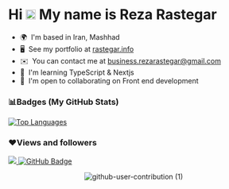 Hi <img src="https://raw.githubusercontent.com/MartinHeinz/MartinHeinz/master/wave.gif" width="20px">  My name is Reza Rastegar 
==============================

* 🌍  I'm based in Iran, Mashhad
* 🖥️  See my portfolio at [rastegar.info](http://rastegar.info)
* ✉️  You can contact me at [business.rezarastegar@gmail.com](mailto:business.rezarastegar@gmail.com)
* 🧠  I'm learning TypeScript & Nextjs
* 🤝  I'm open to collaborating on Front end development

### 📊Badges (My GitHub Stats)
<a href="https://github.com/rastegardev" align="left"><img src="https://github-readme-stats.vercel.app/api/top-langs/?username=rastegardev&langs_count=10&title_color=0891b2&text_color=ffffff&icon_color=0891b2&bg_color=1c1917&hide_border=true&locale=en&custom_title=Top%20%Languages" alt="Top Languages" /></a>

### ❤Views and followers

<a href="https://github.com/Meghna-DAS/github-profile-views-counter">
    <img src="https://komarev.com/ghpvc/?username=rezarastegar2003">
</a>
<a href="https://github.com/rastegardev?tab=followers"><img src="https://img.shields.io/github/followers/rastegardev?label=Followers&style=social" alt="GitHub Badge"></a>

<div align=center>
    
 ![github-user-contribution (1)](https://user-images.githubusercontent.com/97861491/171216843-3ace5e2b-1297-4cc9-9314-6173b3bd2d39.svg)
    
</div>
